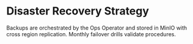 # Disaster Recovery Strategy

Backups are orchestrated by the Ops Operator and stored in MinIO with
cross region replication. Monthly failover drills validate procedures.
